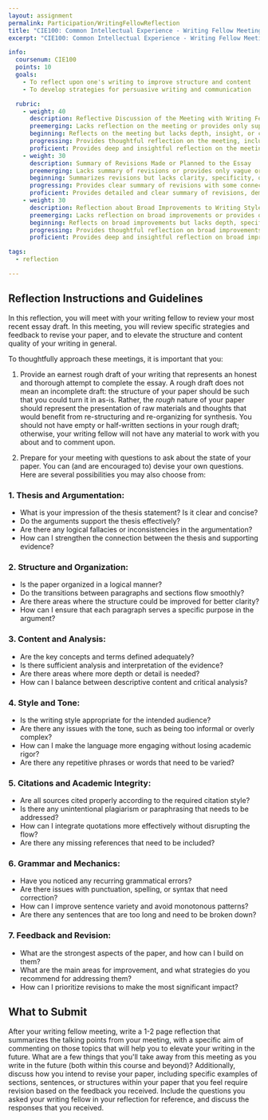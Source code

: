 ```yaml
---
layout: assignment
permalink: Participation/WritingFellowReflection
title: "CIE100: Common Intellectual Experience - Writing Fellow Meeting Reflection"
excerpt: "CIE100: Common Intellectual Experience - Writing Fellow Meeting Reflection"

info:
  coursenum: CIE100
  points: 10
  goals:
    - To reflect upon one's writing to improve structure and content
    - To develop strategies for persuasive writing and communication

  rubric:
    - weight: 40
      description: Reflective Discussion of the Meeting with Writing Fellow
      preemerging: Lacks reflection on the meeting or provides only superficial or irrelevant details.
      beginning: Reflects on the meeting but lacks depth, insight, or connection to the writing process.
      progressing: Provides thoughtful reflection on the meeting, including some insights and connections to the writing process, but may lack specificity or originality.
      proficient: Provides deep and insightful reflection on the meeting, including specific details, connections to the writing process, and thoughtful analysis of the interaction.
    - weight: 30
      description: Summary of Revisions Made or Planned to the Essay
      preemerging: Lacks summary of revisions or provides only vague or irrelevant details.
      beginning: Summarizes revisions but lacks clarity, specificity, or connection to the feedback received.
      progressing: Provides clear summary of revisions with some connection to feedback received but may lack depth or comprehensive understanding of changes.
      proficient: Provides detailed and clear summary of revisions, demonstrating a comprehensive understanding of changes made or planned, and a strong connection to feedback received.
    - weight: 30
      description: Reflection about Broad Improvements to Writing Style Moving Forward
      preemerging: Lacks reflection on broad improvements or provides only superficial or irrelevant details.
      beginning: Reflects on broad improvements but lacks depth, specificity, or connection to personal writing development.
      progressing: Provides thoughtful reflection on broad improvements with some specificity and connection to personal writing development but may lack depth or comprehensive understanding.
      proficient: Provides deep and insightful reflection on broad improvements, demonstrating a comprehensive understanding of personal writing development and a thoughtful plan for future growth.

tags:
  - reflection

---
```


## Reflection Instructions and Guidelines

In this reflection, you will meet with your writing fellow to review your most recent essay draft.  In this meeting, you will review specific strategies and feedback to revise your paper, and to elevate the structure and content quality of your writing in general.

To thoughtfully approach these meetings, it is important that you:

1. Provide an earnest rough draft of your writing that represents an honest and thorough attempt to complete the essay.  A rough draft does not mean an incomplete draft: the structure of your paper should be such that you could turn it in as-is.  Rather, the *rough* nature of your paper should represent the presentation of raw materials and thoughts that would benefit from re-structuring and re-organizing for synthesis.  You should not have empty or half-written sections in your rough draft; otherwise, your writing fellow will not have any material to work with you about and to comment upon.

2. Prepare for your meeting with questions to ask about the state of your paper.  You can (and are encouraged to) devise your own questions.  Here are several possibilities you may also choose from:

### 1. **Thesis and Argumentation:**
   - What is your impression of the thesis statement? Is it clear and concise?
   - Do the arguments support the thesis effectively?
   - Are there any logical fallacies or inconsistencies in the argumentation?
   - How can I strengthen the connection between the thesis and supporting evidence?

### 2. **Structure and Organization:**
   - Is the paper organized in a logical manner?
   - Do the transitions between paragraphs and sections flow smoothly?
   - Are there areas where the structure could be improved for better clarity?
   - How can I ensure that each paragraph serves a specific purpose in the argument?

### 3. **Content and Analysis:**
   - Are the key concepts and terms defined adequately?
   - Is there sufficient analysis and interpretation of the evidence?
   - Are there areas where more depth or detail is needed?
   - How can I balance between descriptive content and critical analysis?

### 4. **Style and Tone:**
   - Is the writing style appropriate for the intended audience?
   - Are there any issues with the tone, such as being too informal or overly complex?
   - How can I make the language more engaging without losing academic rigor?
   - Are there any repetitive phrases or words that need to be varied?

### 5. **Citations and Academic Integrity:**
   - Are all sources cited properly according to the required citation style?
   - Is there any unintentional plagiarism or paraphrasing that needs to be addressed?
   - How can I integrate quotations more effectively without disrupting the flow?
   - Are there any missing references that need to be included?

### 6. **Grammar and Mechanics:**
   - Have you noticed any recurring grammatical errors?
   - Are there issues with punctuation, spelling, or syntax that need correction?
   - How can I improve sentence variety and avoid monotonous patterns?
   - Are there any sentences that are too long and need to be broken down?

### 7. **Feedback and Revision:**
   - What are the strongest aspects of the paper, and how can I build on them?
   - What are the main areas for improvement, and what strategies do you recommend for addressing them?
   - How can I prioritize revisions to make the most significant impact?

## What to Submit

After your writing fellow meeting, write a 1-2 page reflection that summarizes the talking points from your meeting, with a specific aim of commenting on those topics that will help you to elevate your writing in the future.  What are a few things that you'll take away from this meeting as you write in the future (both within this course and beyond)?  Additionally, discuss how you intend to revise your paper, including specific examples of sections, sentences, or structures within your paper that you feel require revision based on the feedback you received.  Include the questions you asked your writing fellow in your reflection for reference, and discuss the responses that you received.


